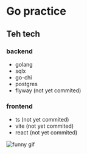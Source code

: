 # Go practice
## Teh tech
### backend
 - golang
 - sqlx
 - go-chi 
 - postgres 
 - flyway (not yet commited)

### frontend 
 - ts (not yet commited)
 - vite (not yet commited)
 - react (not yet commited)

![funny gif](https://jollycontrarian.com/images/a/ab/Dramatic_Look_Gopher.gif) 
